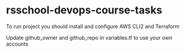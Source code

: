 # rsschool-devops-course-tasks

To run project you should install and configure AWS CLI2 and Terraform

Update github_owner and github_repo in variables.tf to use your own accounts
